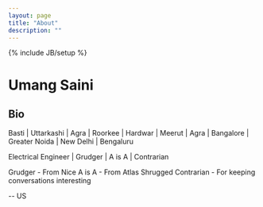 ```yaml
---
layout: page
title: "About"
description: ""
---
```

{% include JB/setup %}

<h1>Umang Saini</h1>
<h2>Bio</h2>
Basti | Uttarkashi | Agra | Roorkee | Hardwar | Meerut | Agra | Bangalore | Greater Noida | New Delhi | Bengaluru

Electrical Engineer | Grudger | A is A | Contrarian



Grudger - From Nice
A is A - From Atlas Shrugged
Contrarian - For keeping conversations interesting

--
US